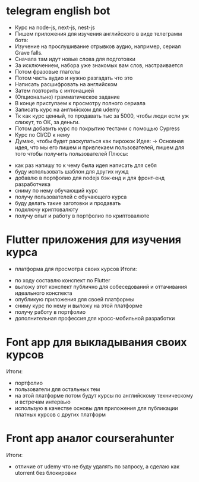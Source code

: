# telegram english bot

- Курс на node-js, next-js, nest-js
- Пишем приложения для изучения английского в виде телеграмм бота:
- Изучение на прослушивание отрывков аудио, например, сериал Grave falls.
- Сначала там идут новые слова для подготовки
- За исключением, набора уже знакомых вам слов, настраивается
- Потом фразовые глаголы
- Потом часть аудио и нужно разгадать что это
- Написать расшифровать на английском
- Затем повторить с интонацией
- (Опционально) грамматическое задание
- В конце приступаем к просмотру полного сериала
- Записать курс на английском для udemy
- Тк как курс ценный, то продавать тыс за 5000, чтобы люди если уж слижут, то ОК, за деньги.
- Потом добавить курс по покрытию тестами с помощью Cypress
- Курс по CI/CD к нему
- Думаю, чтобы будет раскупаться как пирожок
Идея:
-> Основная идея, что мы его пишем и привлекаем пользователей, пишем для того чтобы получить пользователей
Плюсы:
+ как раз напишу то к чему была идея написать для себя
+ буду использовать шаблон для других нужд
+ добавлю в портфолио для nodejs бэк-енд и для фронт-енд разработчика
+ сниму по нему обучающий курс
+ получу пользователей с обучающего курса
+ буду делать такие заготовки и продавать 
+ подключу криптовалюту 
+ получу опыт и работу в портфолио по криптовалюте

# Flutter приложения для изучения курса
- платформа для просмотра своих курсов
Итоги:
+ по ходу составлю конспект по Flutter
+ выложу этот конспект публично для собеседований и оттачивания идеального конспекта
+ опубликую приложения для своей платформы
+ сниму курс по нему и выложу на этой платформе
+ получу работу в портфолио
+ дополнительная профессия для кросс-мобильной разработки

# Font app для выкладывания своих курсов
Итоги:
+ портфолио
+ пользователи для остальных тем
+ на этой платформе потом будут курсы по английскому техническому и встречам интервью
+ использую в качестве основы для приложения для публикации платных курсов с других платформ

# Front app аналог courserahunter
Итоги:
+ отличие от udemy что не буду удалять по запросу, а сделаю как utorrent без блокировки
